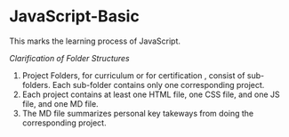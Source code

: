 # JavaScript-Basic
 This marks the learning process of JavaScript.

*Clarification of Folder Structures* 
1. Project Folders, for curriculum or for certification , consist of sub-folders. Each sub-folder contains only one corresponding project.
2. Each project contains at least one HTML file, one CSS file, and one JS file, and one MD file.
3. The MD file summarizes personal key takeways from doing the corresponding project.
